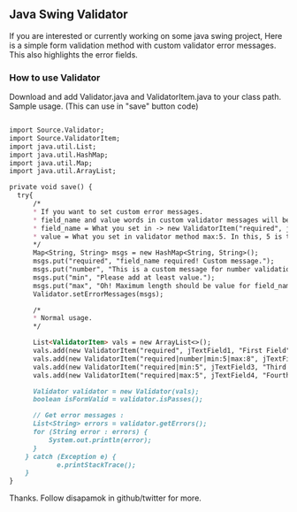 ## Java Swing Validator

If you are interested or currently working on some java swing project, Here is a simple form validation method with custom validator error messages. This also highlights the error fields.

### How to use Validator

Download and add Validator.java and ValidatorItem.java to your class path. 
Sample usage. (This can use in "save" button code)

```markdown

import Source.Validator;
import Source.ValidatorItem;
import java.util.List;
import java.util.HashMap;
import java.util.Map;
import java.util.ArrayList;

private void save() {
  try{
      /*
      * If you want to set custom error messages.
      * field_name and value words in custom validator messages will be replaced by the validator class automatically.
      * field_name = What you set in -> new ValidatorItem("required", jTextField1, "First Field") here. (First Field)
      * value = What you set in validator method max:5. In this, 5 is the value.
      */
      Map<String, String> msgs = new HashMap<String, String>();
      msgs.put("required", "field_name required! Custom message.");
      msgs.put("number", "This is a custom message for number validation rule. field_name.");
      msgs.put("min", "Please add at least value.");
      msgs.put("max", "Oh! Maximum length should be value for field_name!");
      Validator.setErrorMessages(msgs);

      /*
      * Normal usage.
      */

      List<ValidatorItem> vals = new ArrayList<>();
      vals.add(new ValidatorItem("required", jTextField1, "First Field"));
      vals.add(new ValidatorItem("required|number|min:5|max:8", jTextField2, "Second Field"));
      vals.add(new ValidatorItem("required|min:5", jTextField3, "Third Field"));
      vals.add(new ValidatorItem("required|max:5", jTextField4, "Fourth Field"));

      Validator validator = new Validator(vals);
      boolean isFormValid = validator.isPasses();

      // Get error messages :
      List<String> errors = validator.getErrors();
      for (String error : errors) {
          System.out.println(error);
      }
    } catch (Exception e) {
            e.printStackTrace();
    }
}

```

Thanks. Follow disapamok in github/twitter for more.


